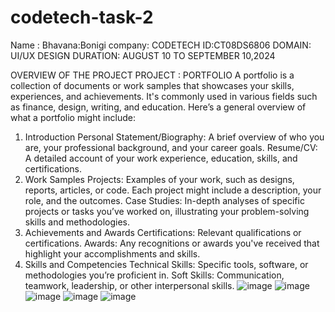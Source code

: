 # codetech-task-2
Name : Bhavana:Bonigi
company: CODETECH 
ID:CT08DS6806
DOMAIN: UI/UX DESIGN
DURATION: AUGUST 10 TO SEPTEMBER 10,2024

OVERVIEW OF THE PROJECT PROJECT : PORTFOLIO
 A portfolio is a collection of documents or work samples that showcases your skills, experiences, and achievements. It's commonly used in various fields such as finance, design, writing, and education. 
 Here’s a general overview of what a portfolio might include:
 1. Introduction
Personal Statement/Biography: A brief overview of who you are, your professional background, and your career goals.
Resume/CV: A detailed account of your work experience, education, skills, and certifications.
2. Work Samples
Projects: Examples of your work, such as designs, reports, articles, or code. Each project might include a description, your role, and the outcomes.
Case Studies: In-depth analyses of specific projects or tasks you’ve worked on, illustrating your problem-solving skills and methodologies.
3. Achievements and Awards
Certifications: Relevant qualifications or certifications.
Awards: Any recognitions or awards you've received that highlight your accomplishments and skills.
4. Skills and Competencies
Technical Skills: Specific tools, software, or methodologies you’re proficient in.
Soft Skills: Communication, teamwork, leadership, or other interpersonal skills.
![image](https://github.com/user-attachments/assets/c7cdb854-5e12-4491-af1d-a4bdd50b75ed)
![image](https://github.com/user-attachments/assets/8dc87794-95a9-4c43-a890-9dddaa168406)
![image](https://github.com/user-attachments/assets/9d588269-8b07-4da7-8408-a91eda50b53b)
![image](https://github.com/user-attachments/assets/5c4815f9-8bde-4344-8bfb-2a73640f8500)
![image](https://github.com/user-attachments/assets/8c6995fa-590f-44c1-8613-44be8eee1c61)



